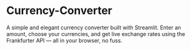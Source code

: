# Currency-Converter
A simple and elegant currency converter built with Streamlit. Enter an amount, choose your currencies, and get live exchange rates using the Frankfurter API — all in your browser, no fuss.
